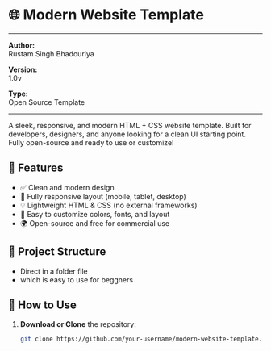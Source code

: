 # 🌐 Modern Website Template

---

**Author:**  
Rustam Singh Bhadouriya

**Version:**  
1.0v

**Type:**  
Open Source Template

---

A sleek, responsive, and modern HTML + CSS website template. Built for developers, designers, and anyone looking for a clean UI starting point. Fully open-source and ready to use or customize!

## 🚀 Features

- ✅ Clean and modern design
- 📱 Fully responsive layout (mobile, tablet, desktop)
- 💡 Lightweight HTML & CSS (no external frameworks)
- 🎨 Easy to customize colors, fonts, and layout
- 🌍 Open-source and free for commercial use

## 📁 Project Structure

- Direct in a folder file
- which is easy to use for beggners


## 🔧 How to Use

1. **Download or Clone** the repository:
   ```bash
   git clone https://github.com/your-username/modern-website-template.git
```
